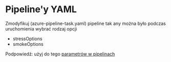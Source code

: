 # Pipeline'y YAML

Zmodyfikuj (azure-pipeline-task.yaml) pipeline tak any można było podczas uruchomienia wybrać rodzaj opcji

- stressOptions
- smokeOptions

Podpowiedź: użyj do tego [parametrów w pipelinach](https://docs.microsoft.com/en-us/azure/devops/pipelines/process/runtime-parameters?view=azure-devops&tabs=script) 